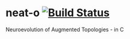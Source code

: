 # neat-o [![Build Status](https://travis-ci.org/tversteeg/neat-o.svg?branch=master)](https://travis-ci.org/tversteeg/neat-o)
Neuroevolution of Augmented Topologies - in C
